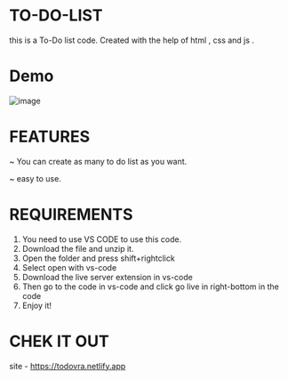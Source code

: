 # TO-DO-LIST
this is a To-Do list code. Created with the help of html , css and js .


# Demo
![image](https://github.com/user-attachments/assets/84627c19-bbd8-4964-9750-a8f506ebcccc)




# FEATURES

~ You can create as many to do list as you want.

~ easy to use.


# REQUIREMENTS

1. You need to use VS CODE to use this code.
2. Download the file and unzip it.
3. Open the folder and press shift+rightclick
4. Select open with vs-code
5. Download the live server extension in vs-code 
6. Then go to the code in vs-code and click go live in right-bottom in the code
7. Enjoy it!


# CHEK IT OUT

site  - https://todovra.netlify.app

